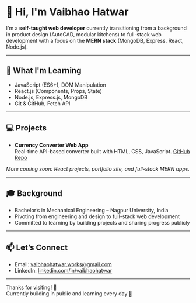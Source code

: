 # 👋 Hi, I'm Vaibhao Hatwar

I'm a **self-taught web developer** currently transitioning from a background in product design (AutoCAD, modular kitchens) to full-stack web development with a focus on the **MERN stack** (MongoDB, Express, React, Node.js).

---

## 🌱 What I'm Learning

- JavaScript (ES6+), DOM Manipulation
- React.js (Components, Props, State)
- Node.js, Express.js, MongoDB
- Git & GitHub, Fetch API

---

## 💻 Projects

- **Currency Converter Web App**  
  Real-time API-based converter built with HTML, CSS, JavaScript. [GitHub Repo](https://github.com/VaibhaoHatwar/currency-convertor)

*More coming soon: React projects, portfolio site, and full-stack MERN apps.*

---

## 🎓 Background

- Bachelor’s in Mechanical Engineering – Nagpur University, India
- Pivoting from engineering and design to full-stack web development
- Committed to learning by building projects and sharing progress publicly

---

## 📫 Let’s Connect

- Email: vaibhaohatwar.works@gmail.com  
- LinkedIn: [linkedin.com/in/vaibhaohatwar](https://linkedin.com/in/vaibhaohatwar)

---

Thanks for visiting! 🙏  
Currently building in public and learning every day 🚀
